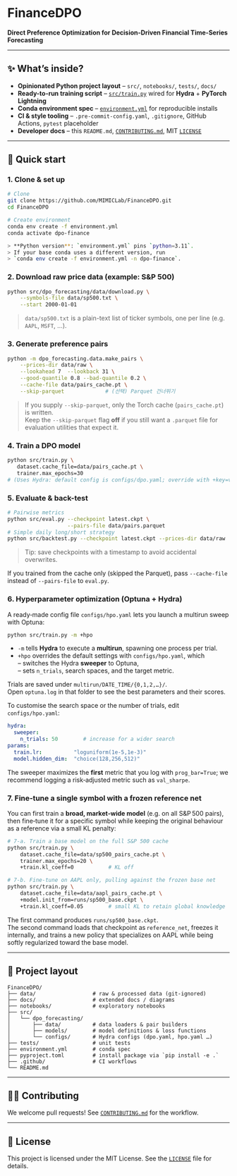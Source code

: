 # FinanceDPO

**Direct Preference Optimization for Decision-Driven Financial Time-Series Forecasting**

---

## ✨ What’s inside?

* **Opinionated Python project layout** – `src/`, `notebooks/`, `tests/`, `docs/`
* **Ready-to-run training script** – [`src/train.py`](src/train.py) wired for **Hydra** + **PyTorch Lightning**
* **Conda environment spec** – [`environment.yml`](environment.yml) for reproducible installs
* **CI & style tooling** – `.pre-commit-config.yaml`, `.gitignore`, GitHub Actions, `pytest` placeholder
* **Developer docs** – this `README.md`, [`CONTRIBUTING.md`](CONTRIBUTING.md), MIT [`LICENSE`](LICENSE)

---

## 🔧 Quick start

### 1. Clone & set up
```bash
# Clone
git clone https://github.com/MIMICLab/FinanceDPO.git
cd FinanceDPO

# Create environment
conda env create -f environment.yml
conda activate dpo-finance

> **Python version**: `environment.yml` pins `python=3.11`.  
> If your base conda uses a different version, run  
> `conda env create -f environment.yml -n dpo-finance`.
```

### 2. Download raw price data (example: S&P 500)
```bash
python src/dpo_forecasting/data/download.py \
    --symbols-file data/sp500.txt \
    --start 2000-01-01
```
> `data/sp500.txt` is a plain-text list of ticker symbols, one per line (e.g. `AAPL`, `MSFT`, …).

### 3. Generate preference pairs
```bash
python -m dpo_forecasting.data.make_pairs \
    --prices-dir data/raw \
    --lookahead 7  --lookback 31 \
    --good-quantile 0.8 --bad-quantile 0.2 \
    --cache-file data/pairs_cache.pt \
    --skip-parquet             # (선택) Parquet 건너뛰기
```
> If you supply `--skip-parquet`, only the Torch cache (`pairs_cache.pt`) is written.  
> Keep the `--skip-parquet` flag **off** if you still want a `.parquet` file for evaluation utilities that expect it.

### 4. Train a DPO model
```bash
python src/train.py \
   dataset.cache_file=data/pairs_cache.pt \
   trainer.max_epochs=30
# (Uses Hydra: default config is configs/dpo.yaml; override with +key=value)
```

### 5. Evaluate & back-test
```bash
# Pairwise metrics
python src/eval.py --checkpoint latest.ckpt \
                   --pairs-file data/pairs.parquet 
# Simple daily long/short strategy
python src/backtest.py --checkpoint latest.ckpt --prices-dir data/raw
```
> Tip: save checkpoints with a timestamp to avoid accidental overwrites.

If you trained from the cache only (skipped the Parquet), pass `--cache-file` instead of `--pairs-file` to `eval.py`.

### 6. Hyperparameter optimization (Optuna + Hydra)

A ready‑made config file `configs/hpo.yaml` lets you launch a multirun sweep with Optuna:

```bash
python src/train.py -m +hpo
```

* `-m` tells **Hydra** to execute a **multirun**, spawning one process per trial.  
* `+hpo` overrides the default settings with `configs/hpo.yaml`, which  
  – switches the Hydra **sweeper** to Optuna,  
  – sets `n_trials`, search spaces, and the target metric.

Trials are saved under `multirun/DATE_TIME/{0,1,2,…}/`.  
Open `optuna.log` in that folder to see the best parameters and their scores.

To customise the search space or the number of trials, edit `configs/hpo.yaml`:

```yaml
hydra:
  sweeper:
    n_trials: 50        # increase for a wider search
params:
  train.lr:          "loguniform(1e-5,1e-3)"
  model.hidden_dim:  "choice(128,256,512)"
```

The sweeper maximizes the **first** metric that you log with `prog_bar=True`; we recommend logging a risk‑adjusted metric such as `val_sharpe`.

  

### 7. Fine‑tune a single symbol with a frozen reference net

You can first train a **broad, market‑wide model** (e.g. on all S&P 500 pairs),
then fine‑tune it for a specific symbol while keeping the original behaviour
as a reference via a small KL penalty:

```bash
# 7‑a. Train a base model on the full S&P 500 cache
python src/train.py \
    dataset.cache_file=data/sp500_pairs_cache.pt \
    trainer.max_epochs=20 \
    +train.kl_coeff=0           # KL off

# 7‑b. Fine‑tune on AAPL only, pulling against the frozen base net
python src/train.py \
    dataset.cache_file=data/aapl_pairs_cache.pt \
    +model.init_from=runs/sp500_base.ckpt \
    +train.kl_coeff=0.05        # small KL to retain global knowledge
```

The first command produces `runs/sp500_base.ckpt`.  
The second command loads that checkpoint as `reference_net`, freezes it
internally, and trains a new policy that specializes on AAPL while being softly
regularized toward the base model.

---

## 📂 Project layout
```
FinanceDPO/
├── data/                  # raw & processed data (git-ignored)
├── docs/                  # extended docs / diagrams
├── notebooks/             # exploratory notebooks
├── src/
│   └── dpo_forecasting/
│       ├── data/          # data loaders & pair builders
│       ├── models/        # model definitions & loss functions
│       └── configs/       # Hydra configs (dpo.yaml, hpo.yaml …)
├── tests/                 # unit tests
├── environment.yml        # conda spec
├── pyproject.toml         # install package via `pip install -e .`
├── .github/               # CI workflows
└── README.md
```

---

## 🧑‍💻 Contributing

We welcome pull requests! See [`CONTRIBUTING.md`](CONTRIBUTING.md) for the workflow.

---

## 📜 License

This project is licensed under the MIT License. See the [`LICENSE`](LICENSE) file for details.
